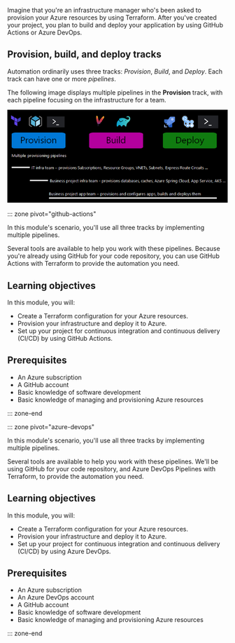 Imagine that you're an infrastructure manager who's been asked to provision your Azure resources by using Terraform. After you've created your project, you plan to build and deploy your application by using GitHub Actions or Azure DevOps.

## Provision, build, and deploy tracks

Automation ordinarily uses three tracks: *Provision*, *Build*, and *Deploy*. Each track can have one or more *pipelines*.

The following image displays multiple pipelines in the **Provision** track, with each pipeline focusing on the infrastructure for a team.

![Screenshot highlighting the Provision pipeline elements for the various teams.](../media/1-tracks.png)

::: zone pivot="github-actions"

In this module's scenario, you'll use all three tracks by implementing multiple pipelines.

Several tools are available to help you work with these pipelines. Because you're already using GitHub for your code repository, you can use GitHub Actions with Terraform to provide the automation you need.

## Learning objectives

In this module, you will:
- Create a Terraform configuration for your Azure resources.
- Provision your infrastructure and deploy it to Azure.
- Set up your project for continuous integration and continuous delivery (CI/CD) by using GitHub Actions.

## Prerequisites

- An Azure subscription
- A GitHub account
- Basic knowledge of software development
- Basic knowledge of managing and provisioning Azure resources

::: zone-end

::: zone pivot="azure-devops"

In this module's scenario, you'll use all three tracks by implementing multiple pipelines.

Several tools are available to help you work with these pipelines. We'll be using GitHub for your code repository, and Azure DevOps Pipelines with Terraform, to provide the automation you need.

## Learning objectives

In this module, you will:
- Create a Terraform configuration for your Azure resources.
- Provision your infrastructure and deploy it to Azure.
- Set up your project for continuous integration and continuous delivery (CI/CD) by using Azure DevOps.

## Prerequisites

- An Azure subscription
- An Azure DevOps account
- A GitHub account
- Basic knowledge of software development
- Basic knowledge of managing and provisioning Azure resources

::: zone-end
